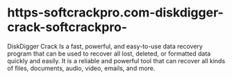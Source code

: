 # https-softcrackpro.com-diskdigger-crack-softcrackpro-
DiskDigger Crack  Is a fast, powerful, and easy-to-use data recovery program that can be used to recover all lost, deleted, or formatted data quickly and easily. It is a reliable and powerful tool that can recover all kinds of files, documents, audio, video, emails, and more.
